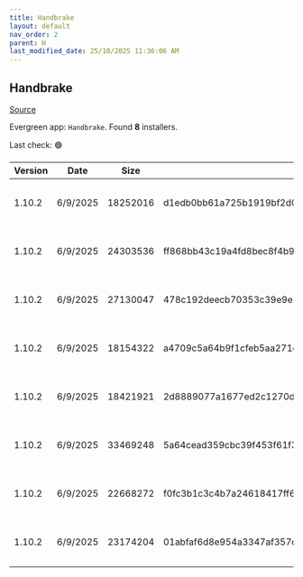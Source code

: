 ```yaml
---
title: Handbrake
layout: default
nav_order: 2
parent: H
last_modified_date: 25/10/2025 11:36:06 AM
---
```


## Handbrake

[Source](https://handbrake.fr/)

Evergreen app: `Handbrake`. Found **8** installers.

Last check: 🟢

| Version | Date     | Size     | Sha256                                                           | Architecture | InstallerType | Type | URI                                                                                                                                                                                                        |
| ------- | -------- | -------- | ---------------------------------------------------------------- | ------------ | ------------- | ---- | ---------------------------------------------------------------------------------------------------------------------------------------------------------------------------------------------------------- |
| 1.10.2  | 6/9/2025 | 18252016 | d1edb0bb61a725b1919bf2d0f17dad3de7b78b175cf3196b2b320eb3f50a07c3 | ARM64        | Default       | exe  | [https://github.com/HandBrake/HandBrake/releases/download/1.10.2/HandBrake-1.10.2-arm64-Win_GUI.exe](https://github.com/HandBrake/HandBrake/releases/download/1.10.2/HandBrake-1.10.2-arm64-Win_GUI.exe)   |
| 1.10.2  | 6/9/2025 | 24303536 | ff868bb43c19a4fd8bec8f4b9d83a756f6818cf4b229012715f35eb2416673cd | x64          | Default       | exe  | [https://github.com/HandBrake/HandBrake/releases/download/1.10.2/HandBrake-1.10.2-x86_64-Win_GUI.exe](https://github.com/HandBrake/HandBrake/releases/download/1.10.2/HandBrake-1.10.2-x86_64-Win_GUI.exe) |
| 1.10.2  | 6/9/2025 | 27130047 | 478c192deecb70353c39e9e7d0b196624ed9316ed275eead4871b5c353a305b3 | ARM64        | Default       | zip  | [https://github.com/HandBrake/HandBrake/releases/download/1.10.2/HandBrake-1.10.2-arm64-Win_GUI.zip](https://github.com/HandBrake/HandBrake/releases/download/1.10.2/HandBrake-1.10.2-arm64-Win_GUI.zip)   |
| 1.10.2  | 6/9/2025 | 18154322 | a4709c5a64b9f1cfeb5aa271d8081699b325e363e367b9619ef3449a33c9885b | ARM64        | Default       | zip  | [https://github.com/HandBrake/HandBrake/releases/download/1.10.2/HandBrakeCLI-1.10.2-win-aarch64.zip](https://github.com/HandBrake/HandBrake/releases/download/1.10.2/HandBrakeCLI-1.10.2-win-aarch64.zip) |
| 1.10.2  | 6/9/2025 | 18421921 | 2d8889077a1677ed2c1270d10eef0ac696f3e724d5a39f5925479ab7cb9ab269 | ARM64        | Default       | zip  | [https://github.com/HandBrake/HandBrake/releases/download/1.10.2/LibHB-1.10.2-win-aarch64.zip](https://github.com/HandBrake/HandBrake/releases/download/1.10.2/LibHB-1.10.2-win-aarch64.zip)               |
| 1.10.2  | 6/9/2025 | 33469248 | 5a64cead359cbc39f453f61f3a2c35748872690d4c3cc9f22b7c04bd8dda625d | x64          | Default       | zip  | [https://github.com/HandBrake/HandBrake/releases/download/1.10.2/HandBrake-1.10.2-x86_64-Win_GUI.zip](https://github.com/HandBrake/HandBrake/releases/download/1.10.2/HandBrake-1.10.2-x86_64-Win_GUI.zip) |
| 1.10.2  | 6/9/2025 | 22668272 | f0fc3b1c3c4b7a24618417ff6a1f50e2158ad9dab68717f7997c2ea3a5895004 | x86          | Default       | zip  | [https://github.com/HandBrake/HandBrake/releases/download/1.10.2/HandBrakeCLI-1.10.2-win-x86_64.zip](https://github.com/HandBrake/HandBrake/releases/download/1.10.2/HandBrakeCLI-1.10.2-win-x86_64.zip)   |
| 1.10.2  | 6/9/2025 | 23174204 | 01abfaf6d8e954a3347af357ce9c21867415316dafb31787c69f2bf9ab23d6ba | x86          | Default       | zip  | [https://github.com/HandBrake/HandBrake/releases/download/1.10.2/LibHB-1.10.2-win-x86_64.zip](https://github.com/HandBrake/HandBrake/releases/download/1.10.2/LibHB-1.10.2-win-x86_64.zip)                 |
